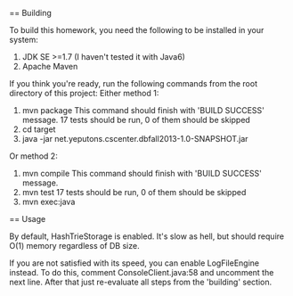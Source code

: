 == Building

To build this homework, you need the following to be installed in your system:

1. JDK SE >=1.7 (I haven't tested it with Java6)
2. Apache Maven

If you think you're ready, run the following commands from the root directory of this project:
Either method 1:
  1. mvn package
     This command should finish with 'BUILD SUCCESS' message. 17 tests should be run, 0 of them should be skipped
  2. cd target
  3. java -jar net.yeputons.cscenter.dbfall2013-1.0-SNAPSHOT.jar

Or method 2:
  1. mvn compile
     This command should finish with 'BUILD SUCCESS' message.
  2. mvn test
     17 tests should be run, 0 of them should be skipped
  3. mvn exec:java

== Usage

By default, HashTrieStorage is enabled. It's slow as hell, but should require O(1) memory regardless of DB size.

If you are not satisfied with its speed, you can enable LogFileEngine instead. To do this, comment ConsoleClient.java:58 and
uncomment the next line. After that just re-evaluate all steps from the 'building' section.
